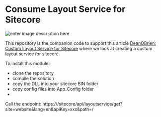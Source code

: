 # Consume Layout Service for Sitecore

![enter image description here](https://deanobrien.uk/wp-content/uploads/2024/07/wireframe.jpg)


This repository is the companion code to support this article [DeanOBrien: Custom Layout Service for Sitecore](https://deanobrien.uk/creating-a-headless-application-without-the-sitecore-headless-services-module/) where we look at creating a custom layout service for sitecore.

To install this module:
- clone the repository
- compile the solution
- copy the DLL into your sitecore BIN folder
- copy config files into App_Config folder
- 
Call the endpoint: https://<insert-your-domain>/sitecore/api/layoutservice/get?site=website&lang=en&apiKey=xxx&path=/
